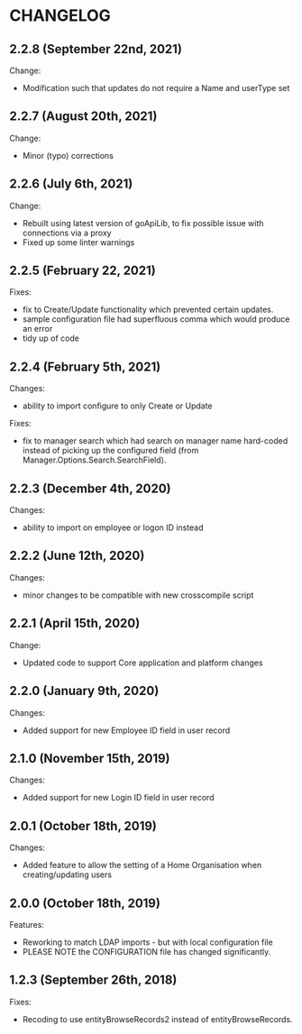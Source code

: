 # CHANGELOG

## 2.2.8 (September 22nd, 2021)

Change:

- Modification such that updates do not require a Name and userType set

## 2.2.7 (August 20th, 2021)

Change:

- Minor (typo) corrections

## 2.2.6 (July 6th, 2021)

Change:

- Rebuilt using latest version of goApiLib, to fix possible issue with connections via a proxy
- Fixed up some linter warnings 

## 2.2.5 (February 22, 2021)

Fixes:

- fix to Create/Update functionality which prevented certain updates.
- sample configuration file had superfluous comma which would produce an error
- tidy up of code

## 2.2.4 (February 5th, 2021)

Changes:

- ability to import configure to only Create or Update

Fixes:

- fix to manager search which had search on manager name hard-coded instead of picking up the configured field (from Manager.Options.Search.SearchField).

## 2.2.3 (December 4th, 2020)

Changes:

- ability to import on employee or logon ID instead

## 2.2.2 (June 12th, 2020)

Changes:

- minor changes to be compatible with new crosscompile script

## 2.2.1 (April 15th, 2020)

Change:

- Updated code to support Core application and platform changes

## 2.2.0 (January 9th, 2020)

Changes:

- Added support for new Employee ID field in user record

## 2.1.0 (November 15th, 2019)

Changes:

- Added support for new Login ID field in user record

## 2.0.1 (October 18th, 2019)

Changes:

- Added feature to allow the setting of a Home Organisation when creating/updating users

## 2.0.0 (October 18th, 2019)

Features:

- Reworking to match LDAP imports - but with local configuration file
- PLEASE NOTE the CONFIGURATION file has changed significantly.

## 1.2.3 (September 26th, 2018)

Fixes:

- Recoding to use entityBrowseRecords2 instead of entityBrowseRecords.
